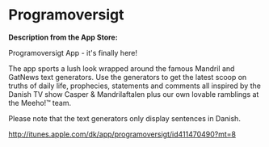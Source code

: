 Programoversigt
===============

**Description from the App Store:**

Programoversigt App - it's finally here!

The app sports a lush look wrapped around the famous Mandril and GatNews text generators. Use the generators to get the latest scoop on truths of daily life, prophecies, statements and comments all inspired by the Danish TV show Casper & Mandrilaftalen plus our own lovable ramblings at the Meeho!™ team.

Please note that the text generators only display sentences in Danish.

http://itunes.apple.com/dk/app/programoversigt/id411470490?mt=8